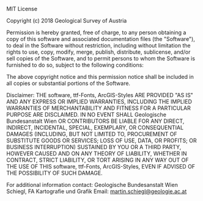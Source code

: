 ﻿MIT License

Copyright (c) 2018 Geological Survey of Austria

Permission is hereby granted, free of charge, to any person obtaining a copy
of this software and associated documentation files (the "Software"), to deal
in the Software without restriction, including without limitation the rights
to use, copy, modify, merge, publish, distribute, sublicense, and/or sell
copies of the Software, and to permit persons to whom the Software is
furnished to do so, subject to the following conditions:

The above copyright notice and this permission notice shall be included in all
copies or substantial portions of the Software.

Disclaimer: THE software, ttf-Fonts, ArcGIS-Styles ARE 
PROVIDED "AS IS" AND ANY EXPRESS OR IMPLIED WARRANTIES, 
INCLUDING THE IMPLIED WARRANTIES OF MERCHANTABILITY AND 
FITNESS FOR A PARTICULAR PURPOSE ARE DISCLAIMED. 
IN NO EVENT SHALL Geologische Bundesanstalt Wien OR 
CONTRIBUTORS BE LIABLE FOR ANY DIRECT, INDIRECT, INCIDENTAL, 
SPECIAL, EXEMPLARY, OR CONSEQUENTIAL DAMAGES 
(INCLUDING, BUT NOT LIMITED TO, PROCUREMENT OF SUBSTITUTE GOODS OR SERVICES; 
LOSS OF USE, DATA, OR PROFITS; OR BUSINESS INTERRUPTION) 
SUSTAINED BY YOU OR A THIRD PARTY, HOWEVER CAUSED AND ON ANY THEORY OF LIABILITY, 
WHETHER IN CONTRACT, STRICT LIABILITY, OR TORT ARISING 
IN ANY WAY OUT OF THE USE OF THIS software, ttf-Fonts, 
ArcGIS-Styles, EVEN IF ADVISED OF THE POSSIBILITY OF SUCH DAMAGE.

For additional information contact: Geologische Bundesanstalt Wien
Schiegl, FA Kartografie und Grafik
Email: martin.schiegl@geologie.ac.at